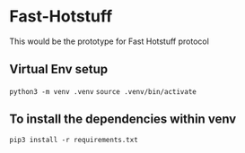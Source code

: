 # Fast-Hotstuff

This would be the prototype for Fast Hotstuff protocol

## Virtual Env setup

`python3 -m venv .venv`
`source .venv/bin/activate`

## To install the dependencies within venv

`pip3 install -r requirements.txt`
